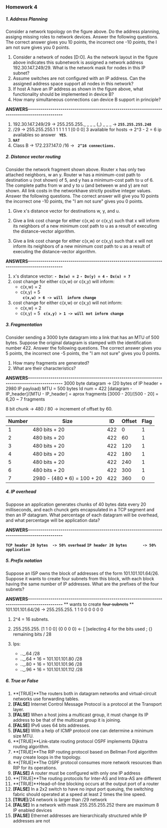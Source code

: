 ### Homework 4	

##### 1. Address Planning 
Consider a network topology on the figure above. Do the address planning, assigng missing roles to network devices. Answer the following questions. The correct answer gives you 10 points, the incorrect one -10 points, the I am not sure gives you 0 points.

1. Consider a network of nodes [D:O]. As the network layout in the figure above indicates this subnetwork is assigned a network address 192.30.147.249/29. What is the network mask for nodes in this IP subnet?
2. Assume switches are not configured with an IP address. Can the assigned address space support all nodes in this network? 
3. If host A have an IP address as shown in the figure above, what functionality should be implemented in device B? 
4. How many simultaneous connections can device B support in principle? 

**ANSWERS----------------------------------------------------------------------------------------------**
  1. 192.30.147.249/29 -> 255.255.255._ _ _ _ (_) _ _ _ -> **`255.255.255.248`**
  2. /29 -> 255.255.255.1 1 1 1 1 1 [0 0 0] 3 available for hosts -> 2^3 - 2 = 6 ip availables so answer **` YES`**.
  3. **`NAT`**
  4. Class B -> 172.237.147.0  /16 -> **` 2^16 connections.`**

##### 2. Distance vector routing
Consider the network fragment  shown above. Router x has only two attached neighbors, w an y. Router w has a minimum-cost path to destination u  (not shown) of 5, and y has a minimum-cost path to u of 6. The complete paths from w and y to u (and between w and y) are not shown. All link costs in the networkhave strictly positive integer values. Answer the following questions. The correct answer will give you 10 points the incorrect one -10 points, the "I am not sure" gives you 0 points.

1. Give x's distance vector for destinations w, y, and u.

2. Give a link cost change for either c(x,w) or c(x,y) such that x will inform its neighbors of a new minimum cost path to u as a result of executing the distance-vector algorithm.

3. Give a link cost change for either c(x,w) or c(x,y) such that x will not inform its neighbors of a new minimum cost path to u as a result of executing the distance-vector algorithm.

**ANSWERS----------------------------------------------------------------------------------------------**

1. x's distance vector:
	**`- Dx(w) = 2`**
	**`- Dx(y) = 4`**
	**`- Dx(u) = 7`**	
2. cost change for either c(x,w) or c(x,y) will inform:
	- c(x,w) = 2
	- c(x,y) = 5	
	**` c(x,w) > 6 -> will  inform change`**	
3. cost change for either c(x,w) or c(x,y) will not inform:
	- c(x,w) = 2
	- c(x,y) = 5
	**` c(x,y) > 1 -> will not inform change`**
	
##### 3. Fragmentation
Consider sending a 3000 byte datagram into a link that has an MTU of 500 bytes. Suppose the original datagram is stamped with the identification number 422. Answer the following questions. The correct answer gives you 5 points, the incorrect one -5 points, the "I am not sure" gives you 0 points.

1. How many fragments are generated?  
2. What are their characteristics?

**ANSWERS----------------------------------------------------------------------------------------------**
3000 byte datagram -> (20 bytes of IP header + 2980 IP payload)
MTU = 500 bytes
Id num = 422
[datagram - IP_header]/[MTU - IP_header] = aprox fragments
[3000 - 20]/[500 - 20] = 6,20 ~ 7 fragments

8 bit chunk -> 480 / 80 -> increment of offset by 60.

| Number | Size   | ID  | Offset   | Flag   |
| --- | --- | --- | --- | --- |
| 1   | 480 bits + 20   | 422   | 0  | 1  |
| 2   | 480 bits + 20   | 422  | 60 | 1  |
| 3   | 480 bits + 20   | 422  | 120 | 1  |
| 4   | 480 bits + 20   | 422   | 180  | 1  |
| 5   | 480 bits + 20   | 422   | 240  | 1  |
| 6   | 480 bits + 20   | 422   | 300  | 1  |
| 7   | 2980 - (480 * 6) = 100 + 20   | 422  | 360  | 0  |

##### 4. IP overhead 
Suppose an application generates chunks of 40 bytes data every 20 milliseconds, and each chunck gets encapsulated in a TCP segment and then an IP datagram. What percentage of each datagram will be overhead, and  what percentage will be application data?

**ANSWERS----------------------------------------------------------------------------------------------**

**`TCP header 20 bytes 	-> 50% overhead`**
**`IP header 20 bytes		-> 50% application`**

##### 5. Prefix notation
Suppose an ISP owns the block of addresses of the form 101.101.101.64/26. Suppose it wants to create four subnets from this block, with each block having the same number of IP addresses. What are the prefixes of the four subnets?

**ANSWERS----------------------------------------------------------------------------------------------**
** wants to create ~~four subnets~~ **
101.101.101.64/26 	-> 	255.255.255. 1 1 0 0 0 0 0 0

1. 2^4 = 16 subnets.
2. 255.255.255. [1 1 0 0] {0 0 0 0}   <- [ ]selecting 4 for the bits used ; {} remaining bits
				/ 28
				
3. Ips:
	- _._._.64 /28
	- _._._.64 + 16 = 101.101.101.80 /28
	- _._._.80 + 16 = 101.101.101.96 /28
	- _._._.96 + 16 = 101.101.101.112 /28

##### 6. True or False 

1.	**[TRUE]**The routers both in datagram networks and virtual-circuit networks use forwarding tables.			
2.	**[FALSE]** Internet Control Message Protocol is a protocol at the Transport layer.			
3.	**[FALSE]** When a host joins a multicast group, it must change its IP address to be that of the multicast group it is joining.			
4.	**[FALSE]** IPv6 uses 64 bits addresses.			
5.	**[FALSE]** With a help of ICMP protocol one can determine a minimum size MTU.			
6.	**[TRUE]**Link-state routing protocol OSPF implements Dijkstra routing algorithm.			
7.	**[TRUE]**The RIP routing protocol based on Bellman Ford algorithm may create loops in the topology.			
8.	**[TRUE]**The OSPF protocol consumes more network resources than RIP for its operations.			
9.	**[FALSE]** A router must be configured with only one IP address			
10.	**[TRUE]**The routing protocols for Inter-AS and Intra-AS are different			
11.	**[TRUE]**Head-of-line blocking occurs at the output port of a router			
12.	**[FALSE]** In a 2x2 switch to have no input port queuing, the switching fabric should operated at a speed at least 2 times the line speed.			
13.	**[TRUE]**/24 network is larger than /29 network			
14.	**[FALSE]** In a network with mask 255.255.255.252 there are maximum 8 IP enabled devices			
15.	**[FALSE]** Ethernet addresses are hierarchically structured while IP addresses are not
